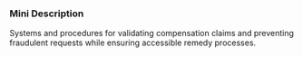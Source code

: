 ### Mini Description

Systems and procedures for validating compensation claims and preventing fraudulent requests while ensuring accessible remedy processes.
